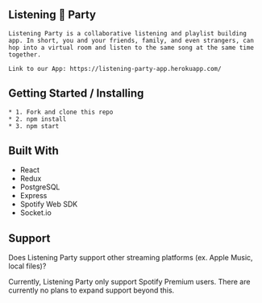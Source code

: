 ## Listening 🎉 Party
```
Listening Party is a collaborative listening and playlist building app. In short, you and your friends, family, and even strangers, can hop into a virtual room and listen to the same song at the same time together.

Link to our App: https://listening-party-app.herokuapp.com/
```

## Getting Started / Installing

```
* 1. Fork and clone this repo
* 2. npm install
* 3. npm start
```

## Built With

* React
* Redux
* PostgreSQL
* Express
* Spotify Web SDK
* Socket.io


## Support

Does Listening Party support other streaming platforms (ex. Apple Music, local files)?

Currently, Listening Party only support Spotify Premium users. There are currently no plans to expand support beyond this.
